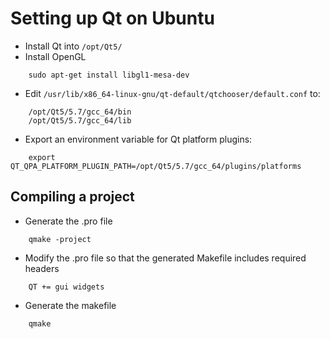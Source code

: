 # Setting up Qt on Ubuntu

 * Install Qt into `/opt/Qt5/`
 * Install OpenGL
```
	sudo apt-get install libgl1-mesa-dev
```
 * Edit `/usr/lib/x86_64-linux-gnu/qt-default/qtchooser/default.conf` to:
```
	/opt/Qt5/5.7/gcc_64/bin
	/opt/Qt5/5.7/gcc_64/lib
```
 * Export an environment variable for Qt platform plugins:
```
	export QT_QPA_PLATFORM_PLUGIN_PATH=/opt/Qt5/5.7/gcc_64/plugins/platforms
```

## Compiling a project
 * Generate the .pro file
```
	qmake -project
```
 * Modify the .pro file so that the generated Makefile includes required headers
```
	QT += gui widgets
```
 * Generate the makefile
```
	qmake
```
